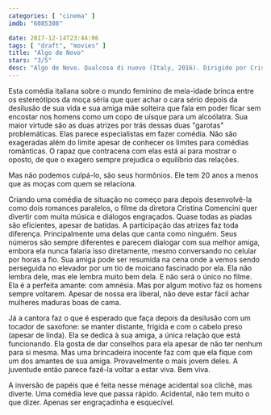 ```yaml
---
categories: [ "cinema" ]
imdb: "6085308"

date: 2017-12-14T23:44:06
tags: [ "draft", "movies" ]
title: "Algo de Novo"
stars: "3/5"
desc: "Algo de Novo. Qualcosa di nuovo (Italy, 2016). Dirigido por Cristina Comencini. Escrito por Giulia Calenda, Cristina Comencini, Paola Cortellesi. Com Paola Cortellesi (Lucia), Micaela Ramazzotti (Maria), Eduardo Valdarnini (Luca), Eleonora Danco (Flavia)."
---
```

Esta comédia italiana sobre o mundo feminino de meia-idade brinca entre os estereótipos da moça séria que quer achar o cara sério depois da desilusão de sua vida e sua amiga mãe solteira que fala em poder ficar sem encostar nos homens como um copo de uísque para um alcoólatra. Sua maior virtude são as duas atrizes por trás dessas duas "garotas" problemáticas. Elas parece especialistas em fazer comédia. Não são exageradas além do limite apesar de conhecer os limites para comédias românticas. O rapaz que contracena com elas está aí para mostrar o oposto, de que o exagero sempre prejudica o equilíbrio das relações.

Mas não podemos culpá-lo, são seus hormônios. Ele tem 20 anos a menos que as moças com quem se relaciona.

Criando uma comédia de situação no começo para depois desenvolvê-la como dois romances paralelos, o filme da diretora Cristina Comencini quer divertir com muita música e diálogos engraçados. Quase todas as piadas são eficientes, apesar de batidas. A participação das atrizes faz toda diferença. Principalmente uma delas que canta como ninguém. Seus números são sempre diferentes e parecem dialogar com sua melhor amiga, embora ela nunca falaria isso diretamente, mesmo conversando no celular por horas a fio. Sua amiga pode ser resumida na cena onde a vemos sendo perseguida no elevador por um tio de moicano fascinado por ela. Ela não lembra dele, mas ele lembra muito bem dela. E não será o único no filme. Ela é a perfeita amante: com amnésia. Mas por algum motivo faz os homens sempre voltarem. Apesar de nossa era liberal, não deve estar fácil achar mulheres maduras boas de cama.

Já a cantora faz o que é esperado que faça depois da desilusão com um tocador de saxofone: se manter distante, frígida e com o cabelo preso (apesar de linda). Ela se dedica à sua amiga, a única relação que está funcionando. Ela gosta de dar conselhos para ela apesar de não ter nenhum para si mesma. Mas uma brincadeira inocente faz com que ela fique com um dos amantes de sua amiga. Provavelmente o mais jovem deles. A juventude então parece fazê-la voltar a estar viva. Bem viva.

A inversão de papéis que é feita nesse ménage acidental soa clichê, mas diverte. Uma comédia leve que passa rápido. Acidental, não tem muito o que dizer. Apenas ser engraçadinha e esquecível.
